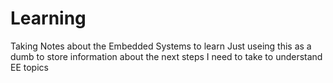 # Learning
Taking Notes about the Embedded Systems to learn
Just useing this as a dumb to store information about the next steps I need to take to understand EE topics 
